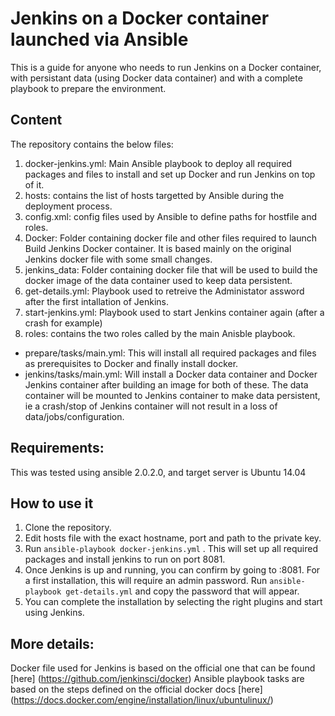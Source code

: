 Jenkins on a Docker container launched via Ansible
===========

This is a guide for anyone who needs to run Jenkins on a Docker container, with persistant data (using Docker data container) and with a complete playbook to prepare the environment.

## Content
The repository contains the below files:   
1. docker-jenkins.yml: Main Ansible playbook to deploy all required packages and files to install and set up Docker and run Jenkins on top of it.   
2. hosts: contains the list of hosts targetted by Ansible during the deployment process.   
3. config.xml: config files used by Ansible to define paths for hostfile and roles.  
4. Docker: Folder containing docker file and other files required to launch Build Jenkins Docker container. It is based mainly on the original Jenkins docker file with some small changes.  
5. jenkins_data: Folder containing docker file that will be used to build the docker image of the data container used to keep data persistent.  
6. get-details.yml: Playbook used to retreive the Administator assword after the first intallation of Jenkins.  
7. start-jenkins.yml: Playbook used to start Jenkins container again (after a crash for example)  
8. roles: contains the two roles called by the main Anisble playbook.  
  * prepare/tasks/main.yml: This will install all required packages and files as prerequisites to Docker and finally install docker.  
  * jenkins/tasks/main.yml: Will install a Docker data container and Docker Jenkins container after building an image for both of these. The data container will be mounted to Jenkins container to make data persistent, ie a crash/stop of Jenkins container will not result in a loss of data/jobs/configuration.   
## Requirements:
This was tested using ansible 2.0.2.0, and target server is Ubuntu 14.04

## How to use it
1. Clone the repository.
2. Edit hosts file with the exact hostname, port and path to the private key.
3. Run `ansible-playbook docker-jenkins.yml` . This will set up all required packages and install jenkins to run on port 8081.
4. Once Jenkins is up and running, you can confirm by going to <hostname>:8081. For a first installation, this will require an admin password. Run `ansible-playbook get-details.yml` and copy the password that will appear.
5. You can complete the installation by selecting the right plugins and start using Jenkins.

## More details:
Docker file used for Jenkins is based on the official one that can be found [here] (https://github.com/jenkinsci/docker)
Ansible playbook tasks are based on the steps defined on the official docker docs [here] (https://docs.docker.com/engine/installation/linux/ubuntulinux/)
